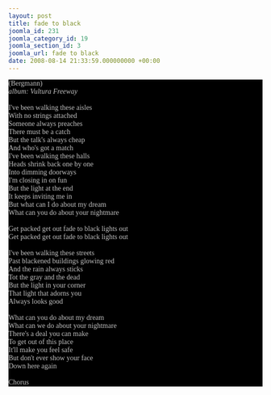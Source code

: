 ```yaml
---
layout: post
title: fade to black
joomla_id: 231
joomla_category_id: 19
joomla_section_id: 3
joomla_url: fade to black
date: 2008-08-14 21:33:59.000000000 +00:00
---
```

<span style="font-family: Times; color: #000000" class="Apple-style-span">
<div style="margin: 0px; padding: 0px; color: #8c8c8c; font-family: 'Book Antiqua',Palatino,'Times New Roman',Times,serif; font-size: 1em; background-color: #000000">
<span style="color: #c0c0c0" class="Apple-style-span">(Bergmann)<br />
<i>album: Vultura Freeway</i><br />
<br />
I've been walking these aisles<br />
With no strings attached<br />
Someone always preaches<br />
There must be a catch<br />
But the talk's always cheap<br />
And who's got a match<br />
I've been walking these halls<br />
Heads shrink back one by one<br />
Into dimming doorways<br />
I'm closing in on fun<br />
But the light at the end<br />
It keeps inviting me in<br />
But what can I do about my dream<br />
What can you do about your nightmare<br />
<br />
Get packed get out fade to black lights out<br />
Get packed get out fade to black lights out<br />
<br />
I've been walking these streets<br />
Past blackened buildings glowing red<br />
And the rain always sticks<br />
Tot the gray and the dead<br />
But the light in your corner<br />
That light that adorns you<br />
Always looks good<br />
<br />
What can you do about my dream<br />
What can we do about your nightmare<br />
There's a deal you can make<br />
To get out of this place<br />
It'll make you feel safe<br />
But don't ever show your face<br />
Down here again<br />
<br />
Chorus<br />
</span>
</div>
</span>
